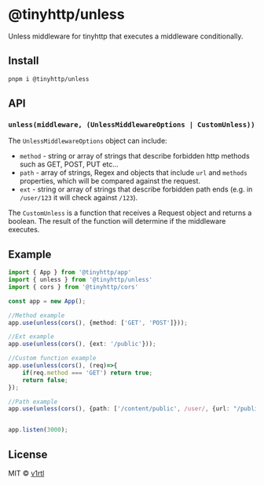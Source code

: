 # @tinyhttp/unless

Unless middleware for tinyhttp that executes a middleware conditionally.

## Install

```sh
pnpm i @tinyhttp/unless
```

## API

### `unless(middleware, (UnlessMiddlewareOptions | CustomUnless))`

The `UnlessMiddlewareOptions` object can include:
- `method` - string or array of strings that describe forbidden http methods such as GET, POST, PUT etc...
- `path` - array of strings, Regex and objects that include `url` and `methods` properties, which will be compared against the request.
- `ext` - string or array of strings that describe forbidden path ends (e.g. in `/user/123` it will check against `/123`).

The `CustomUnless` is a function that receives a Request object and returns a boolean. The result of the function will determine if the middleware executes.

## Example

```ts
import { App } from '@tinyhttp/app'
import { unless } from '@tinyhttp/unless'
import { cors } from '@tinyhttp/cors'

const app = new App();

//Method example
app.use(unless(cors(), {method: ['GET', 'POST']}));

//Ext example
app.use(unless(cors(), {ext: '/public'}));

//Custom function example
app.use(unless(cors(), (req)=>{
    if(req.method === 'GET') return true;
    return false;
});

//Path example
app.use(unless(cors(), {path: ['/content/public', /user/, {url: "/public", methods: ['GET']}]});


app.listen(3000);
```

## License

MIT © [v1rtl](https://v1rtl.site)

[npm-badge]: https://img.shields.io/npm/v/@tinyhttp/req?style=flat-square
[dl-badge]: https://img.shields.io/npm/dt/@tinyhttp/req?style=flat-square
[web-badge]: https://img.shields.io/badge/website-visit-hotpink?style=flat-square
